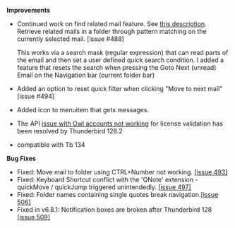 **Improvements**

*   Continued work on find related mail feature. See [this description](https://quickfolders.org/premium.html#findRelated). Retrieve related mails in a folder through pattern matching on the currently selected mail. \[issue #488\]

    This works via a search mask (regular expression) that can read parts of the email and then set a user defined quick search condition. I added a feature that resets the search when pressing the Goto Next (unread) Email on the Navigation bar (current folder bar)
*   Added an option to reset quick filter when clicking "Move to next mail" [issue #494]
*   Added icon to menuitem that gets messages.
*   The API [issue with Owl accounts not working](https://bugzilla.mozilla.org/show_bug.cgi?id=1909005) for license validation has been resolved by Thunderbird 128.2
*   compatible with Tb 134
  

**Bug Fixes**

*   Fixed: Move mail to folder using CTRL+Number not working. [\[issue 493\]](https://github.com/RealRaven2000/QuickFolders/issues/493)
*   Fixed: Keyboard Shortcut conflict with the 'QNote' extension - quickMove / quickJump triggered unintendedly. [\[issue 497\]](https://github.com/RealRaven2000/QuickFolders/issues/497)
*   Fixed: Folder names containing single quotes break navigation.[\[issue 506\]](https://github.com/RealRaven2000/QuickFolders/issues/506)
*   Fixed in v6.8.1: Notification boxes are broken after Thunderbird 128 [\[issue 509\]](https://github.com/RealRaven2000/QuickFolders/issues/509)
